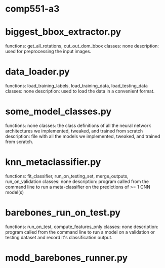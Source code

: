 # comp551-a3

# biggest_bbox_extractor.py
functions:
    get_all_rotations, cut_out_dom_bbox
classes:
    none
description:
    used for preprocessing the input images.

# data_loader.py
functions:
    load_training_labels, load_training_data, load_testing_data
classes:
    none
description:
    used to load the data in a convenient format.

# some_model_classes.py
functions:
    none
classes:
    the class definitions of all the neural network architectures we implemented, tweaked, and trained from scratch
description:
    file with all the models we implemented, tweaked, and trained from scratch.

# knn_metaclassifier.py
functions:
    fit_classifier, run_on_testing_set, merge_outputs, run_on_validation
classes:
    none
description:
    program called from the command line to run a meta-classifier on the predictions of >= 1 CNN model(s)

# barebones_run_on_test.py
functions:
    run_on_test, compute_features_only
classes:
    none
description:
    program called from the command line to run a model on a validation or testing dataset and record it's classification output.

# modd_barebones_runner.py